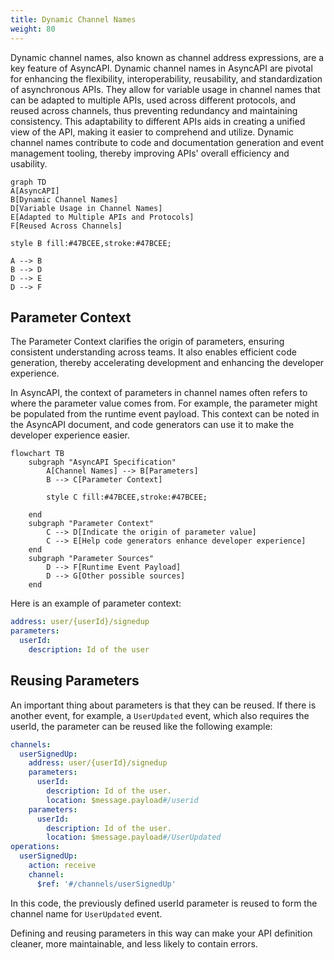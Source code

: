 ```yaml
---
title: Dynamic Channel Names
weight: 80
---
```


Dynamic channel names, also known as channel address expressions, are a key feature of AsyncAPI. Dynamic channel names in AsyncAPI are pivotal for enhancing the flexibility, interoperability, reusability, and standardization of asynchronous APIs. They allow for variable usage in channel names that can be adapted to multiple APIs, used across different protocols, and reused across channels, thus preventing redundancy and maintaining consistency. This adaptability to different APIs aids in creating a unified view of the API, making it easier to comprehend and utilize. Dynamic channel names contribute to code and documentation generation and event management tooling, thereby improving APIs' overall efficiency and usability.

```mermaid
graph TD
A[AsyncAPI]
B[Dynamic Channel Names]
D[Variable Usage in Channel Names]
E[Adapted to Multiple APIs and Protocols]
F[Reused Across Channels]

style B fill:#47BCEE,stroke:#47BCEE;

A --> B
B --> D
D --> E
D --> F
```

## Parameter Context

The Parameter Context clarifies the origin of parameters, ensuring consistent understanding across teams. It also enables efficient code generation, thereby accelerating development and enhancing the developer experience.

In AsyncAPI, the context of parameters in channel names often refers to where the parameter value comes from. For example, the parameter might be populated from the runtime event payload. This context can be noted in the AsyncAPI document, and code generators can use it to make the developer experience easier.

```mermaid
flowchart TB
    subgraph "AsyncAPI Specification"
        A[Channel Names] --> B[Parameters]
        B --> C[Parameter Context]

        style C fill:#47BCEE,stroke:#47BCEE;

    end
    subgraph "Parameter Context"
        C --> D[Indicate the origin of parameter value]
        C --> E[Help code generators enhance developer experience]
    end
    subgraph "Parameter Sources"
        D --> F[Runtime Event Payload]
        D --> G[Other possible sources]
    end

```

Here is an example of parameter context:

```yml
address: user/{userId}/signedup
parameters:
  userId:
    description: Id of the user
```

## Reusing Parameters

An important thing about parameters is that they can be reused. If there is another event, for example, a `UserUpdated` event, which also requires the userId, the parameter can be reused like the following example:

```yml
channels:
  userSignedUp:
    address: user/{userId}/signedup
    parameters:
      userId:
        description: Id of the user.
        location: $message.payload#/userid
    parameters:
      userId:
        description: Id of the user.
        location: $message.payload#/UserUpdated      
operations: 
  userSignedUp:
    action: receive
    channel: 
      $ref: '#/channels/userSignedUp'  
```

In this code, the previously defined userId parameter is reused to form the channel name for `UserUpdated` event.

Defining and reusing parameters in this way can make your API definition cleaner, more maintainable, and less likely to contain errors.
